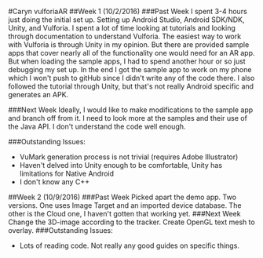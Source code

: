 #Caryn vulforiaAR
##Week 1 (10/2/2016)
###Past Week
I spent 3-4 hours just doing the initial set up. Setting up Android Studio, Android SDK/NDK, Unity, and Vulforia. I spent a lot of time looking at tutorials and looking through documentation to understand Vulforia. The easiest way to work with Vulforia is through Unity in my opinion. But there are provided sample apps that cover nearly all of the functionality one would need for an AR app. But when loading the sample apps, I had to spend another hour or so just debugging my set up. In the end I got the sample app to work on my phone which I won't push to gitHub since I didn't write any of the code there. I also followed the tutorial through Unity, but that's not really Android specific and generates an APK.

###Next Week 
Ideally, I would like to make modifications to the sample app and branch off from it. I need to look more at the samples and their use of the Java API. I don't understand the code well enough. 

###Outstanding Issues: 
- VuMark generation process is not trivial (requires Adobe Illustrator)
- Haven't delved into Unity enough to be comfortable, Unity has limitations for Native Android
- I don't know any C++

##Week 2 (10/9/2016)
###Past Week
Picked apart the demo app. Two versions. One uses Image Target and an imported device database. The other is the Cloud one, I haven't gotten that working yet. 
###Next Week
Change the 3D-image according to the tracker. Create OpenGL text mesh to overlay. 
###Outstanding Issues:
- Lots of reading code. Not really any good guides on specific things.  

